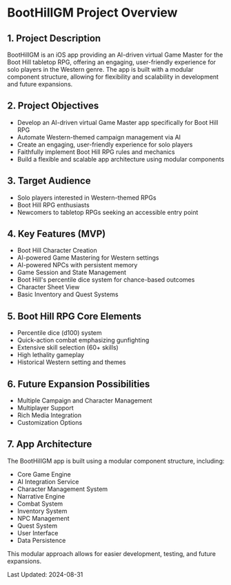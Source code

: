 # BootHillGM Project Overview

## 1. Project Description
BootHillGM is an iOS app providing an AI-driven virtual Game Master for the Boot Hill tabletop RPG, offering an engaging, user-friendly experience for solo players in the Western genre. The app is built with a modular component structure, allowing for flexibility and scalability in development and future expansions.

## 2. Project Objectives
- Develop an AI-driven virtual Game Master app specifically for Boot Hill RPG
- Automate Western-themed campaign management via AI
- Create an engaging, user-friendly experience for solo players
- Faithfully implement Boot Hill RPG rules and mechanics
- Build a flexible and scalable app architecture using modular components

## 3. Target Audience
- Solo players interested in Western-themed RPGs
- Boot Hill RPG enthusiasts
- Newcomers to tabletop RPGs seeking an accessible entry point

## 4. Key Features (MVP)
- Boot Hill Character Creation
- AI-powered Game Mastering for Western settings
- AI-powered NPCs with persistent memory
- Game Session and State Management
- Boot Hill's percentile dice system for chance-based outcomes
- Character Sheet View
- Basic Inventory and Quest Systems

## 5. Boot Hill RPG Core Elements
- Percentile dice (d100) system
- Quick-action combat emphasizing gunfighting
- Extensive skill selection (60+ skills)
- High lethality gameplay
- Historical Western setting and themes

## 6. Future Expansion Possibilities
- Multiple Campaign and Character Management
- Multiplayer Support
- Rich Media Integration
- Customization Options

## 7. App Architecture
The BootHillGM app is built using a modular component structure, including:
- Core Game Engine
- AI Integration Service
- Character Management System
- Narrative Engine
- Combat System
- Inventory System
- NPC Management
- Quest System
- User Interface
- Data Persistence

This modular approach allows for easier development, testing, and future expansions.

Last Updated: 2024-08-31